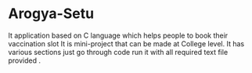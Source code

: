 # Arogya-Setu
It application based on C language which helps people to book their vaccination slot
It is mini-project that can be made at College level. It has various sections just go through code run it with all required text file provided .
